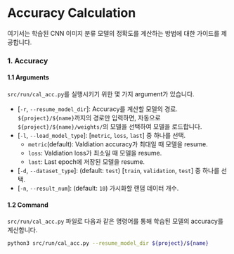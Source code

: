 # Accuracy Calculation
여기서는 학습된 CNN 이미지 분류 모델의 정확도를 계산하는 방법에 대한 가이드를 제공합니다.

### 1. Accuracy
#### 1.1 Arguments
`src/run/cal_acc.py`를 실행시키기 위한 몇 가지 argument가 있습니다.
* [`-r`, `--resume_model_dir`]: Accuracy를 계산할 모델의 경로. `${project}/${name}`까지의 경로만 입력하면, 자동으로 `${project}/${name}/weights/`의 모델을 선택하여 모델을 로드합니다.
* [`-l`, `--load_model_type`]: [`metric`, `loss`, `last`] 중 하나를 선택.
    * `metric`(default): Valdiation accuracy가 최대일 때 모델을 resume.
    * `loss`: Valdiation loss가 최소일 때 모델을 resume.
    * `last`: Last epoch에 저장된 모델을 resume.
* [`-d`, `--dataset_type`]: (default: `test`) [`train`, `validation`, `test`] 중 하나를 선택.
* [`-n`, `--result_num`]: (default: `10`) 가시화할 랜덤 데이터 개수.


#### 1.2 Command
`src/run/cal_acc.py` 파일로 다음과 같은 명령어를 통해 학습된 모델의 accuracy를 계산합니다.
```bash
python3 src/run/cal_acc.py --resume_model_dir ${project}/${name}
```